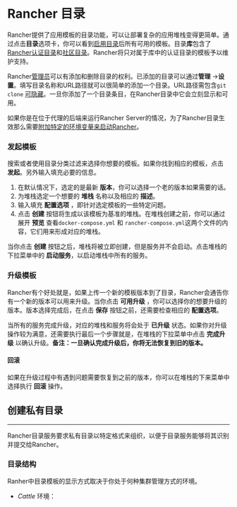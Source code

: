 # Rancher 目录

Rancher提供了应用模板的目录功能，可以让部署复杂的应用堆栈变得更简单。通过点击**目录**选项卡，你可以看到[启用目录]({{site.baseurl}}/rancher/configuration/settings/#catalog)后所有可用的模板。目录**库**包含了[Rancher认证目录](https://github.com/rancher/rancher-catalog)和[社区目录](https://github.com/rancher/community-catalog)。Rancher将只对属于库中的认证目录的模板予以维护支持。

Rancher[管理员]({{site.baseurl}}/rancher/configuration/access-control/#admin)可以有添加和删除目录的权利。已添加的目录可以通过**管理** ->**设置**。填写目录名称和URL路径就可以很简单的添加一个目录。URL路径需包含`git clone` [可隐藏](https://git-scm.com/docs/git-clone#_git_urls_a_id_urls_a)。一旦你添加了一个目录条目，在Rancher目录中它会立刻显示和可用。

如果你是在位于代理的后端来运行Rancher Server的情况，为了Rancher目录生效那么需要[附加特定的环境变量来启动Rancher]({{site.baseurl}}/rancher/installing-rancher/installing-server/#http-proxy)。

### 发起模板

搜索或者使用目录分类过滤来选择你想要的模板。如果你找到相应的模板，点击 **发起**。另外输入填充必要的信息。

1. 在默认情况下，选定的是最新 **版本**，你可以选择一个老的版本如果需要的话。
2. 为堆栈选定一个想要的 **堆栈** 名称以及相应的 **描述**。
3. 输入填充 **配置选项** ，即针对选定模板的一些特定问题。
4. 点击 **创建** 按钮将生成以该模板为基准的堆栈。在堆栈创建之前，你可以通过展开 **预览** 查看`docker-compose.yml` 和 `rancher-compose.yml`这两个文件的内容，它们用来形成对应的堆栈。

当你点击 **创建** 按钮之后，堆栈将被立即创建，但是服务并不会启动。点击堆栈的下拉菜单中的 **启动服务**，以启动堆栈中所有的服务。

### 升级模板

Rancher有个好处就是，如果上传一个新的模板版本到了目录，Rancher会通告你有一个新的版本可以用来升级。当你点击 **可用升级** ，你可以选择你的想要升级的版本。版本选择完成后，在点击 **保存** 按钮之前，还需要检查相应的 **配置选项**。

当所有的服务完成升级，对应的堆栈和服务将会处于 **已升级** 状态。如果你对升级操作较为满意，还需要执行最后一个步骤就是，在堆栈的下拉菜单中点击 **完成升级** 以确认升级。**备注：一旦确认完成升级后，你将无法恢复到旧的版本。**

#### 回滚

如果在升级过程中有遇到问题需要恢复到之前的版本，你可以在堆栈的下来菜单中选择执行 **回滚** 操作。

## 创建私有目录
---

Rancher目录服务要求私有目录以特定格式来组织，以便于目录服务能够将其识别并提交给Rancher。

### 目录结构

Ranher中目录模板的显示方式取决于你处于何种集群管理方式的环境。

* _Cattle_ 环境：
